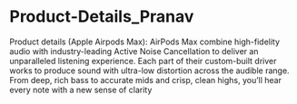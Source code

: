 # Product-Details_Pranav
Product details (Apple Airpods Max):
AirPods Max combine high-fidelity audio with industry-leading Active Noise Cancellation to deliver an unparalleled listening experience. Each part of their custom-built driver works to produce sound with ultra-low distortion across the audible range. From deep, rich bass to accurate mids and crisp, clean highs, you’ll hear every note with a new sense of clarity
